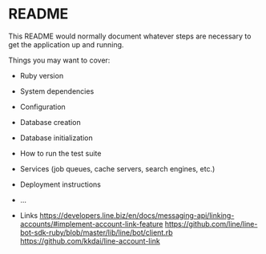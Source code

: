 # README

This README would normally document whatever steps are necessary to get the
application up and running.

Things you may want to cover:

* Ruby version

* System dependencies

* Configuration

* Database creation

* Database initialization

* How to run the test suite

* Services (job queues, cache servers, search engines, etc.)

* Deployment instructions

* ...
* Links
https://developers.line.biz/en/docs/messaging-api/linking-accounts/#implement-account-link-feature
https://github.com/line/line-bot-sdk-ruby/blob/master/lib/line/bot/client.rb
https://github.com/kkdai/line-account-link
